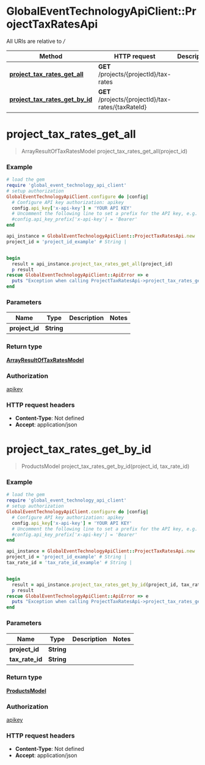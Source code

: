 # GlobalEventTechnologyApiClient::ProjectTaxRatesApi

All URIs are relative to */*

Method | HTTP request | Description
------------- | ------------- | -------------
[**project_tax_rates_get_all**](ProjectTaxRatesApi.md#project_tax_rates_get_all) | **GET** /projects/{projectId}/tax-rates | 
[**project_tax_rates_get_by_id**](ProjectTaxRatesApi.md#project_tax_rates_get_by_id) | **GET** /projects/{projectId}/tax-rates/{taxRateId} | 

# **project_tax_rates_get_all**
> ArrayResultOfTaxRatesModel project_tax_rates_get_all(project_id)



### Example
```ruby
# load the gem
require 'global_event_technology_api_client'
# setup authorization
GlobalEventTechnologyApiClient.configure do |config|
  # Configure API key authorization: apikey
  config.api_key['x-api-key'] = 'YOUR API KEY'
  # Uncomment the following line to set a prefix for the API key, e.g. 'Bearer' (defaults to nil)
  #config.api_key_prefix['x-api-key'] = 'Bearer'
end

api_instance = GlobalEventTechnologyApiClient::ProjectTaxRatesApi.new
project_id = 'project_id_example' # String | 


begin
  result = api_instance.project_tax_rates_get_all(project_id)
  p result
rescue GlobalEventTechnologyApiClient::ApiError => e
  puts "Exception when calling ProjectTaxRatesApi->project_tax_rates_get_all: #{e}"
end
```

### Parameters

Name | Type | Description  | Notes
------------- | ------------- | ------------- | -------------
 **project_id** | **String**|  | 

### Return type

[**ArrayResultOfTaxRatesModel**](ArrayResultOfTaxRatesModel.md)

### Authorization

[apikey](../README.md#apikey)

### HTTP request headers

 - **Content-Type**: Not defined
 - **Accept**: application/json



# **project_tax_rates_get_by_id**
> ProductsModel project_tax_rates_get_by_id(project_id, tax_rate_id)



### Example
```ruby
# load the gem
require 'global_event_technology_api_client'
# setup authorization
GlobalEventTechnologyApiClient.configure do |config|
  # Configure API key authorization: apikey
  config.api_key['x-api-key'] = 'YOUR API KEY'
  # Uncomment the following line to set a prefix for the API key, e.g. 'Bearer' (defaults to nil)
  #config.api_key_prefix['x-api-key'] = 'Bearer'
end

api_instance = GlobalEventTechnologyApiClient::ProjectTaxRatesApi.new
project_id = 'project_id_example' # String | 
tax_rate_id = 'tax_rate_id_example' # String | 


begin
  result = api_instance.project_tax_rates_get_by_id(project_id, tax_rate_id)
  p result
rescue GlobalEventTechnologyApiClient::ApiError => e
  puts "Exception when calling ProjectTaxRatesApi->project_tax_rates_get_by_id: #{e}"
end
```

### Parameters

Name | Type | Description  | Notes
------------- | ------------- | ------------- | -------------
 **project_id** | **String**|  | 
 **tax_rate_id** | **String**|  | 

### Return type

[**ProductsModel**](ProductsModel.md)

### Authorization

[apikey](../README.md#apikey)

### HTTP request headers

 - **Content-Type**: Not defined
 - **Accept**: application/json



